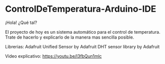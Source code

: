 # ControlDeTemperatura-Arduino-IDE
¡Hola! ¿Qué tal?

El proyecto de hoy es un sistema automático para el control de temperatura. Trate de hacerlo y explicarlo de la manera mas sencilla posible.

Librerias:
Adafruit Unified Sensor by Adafruit
DHT sensor library by Adafruit

Video explicativo:
https://youtu.be/I3fbQun1mlc
